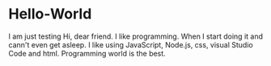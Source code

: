 # Hello-World
I am just testing
Hi, dear friend.
I like programming. When I start doing it and cann't even get asleep.
I like using JavaScript, Node.js, css, visual Studio Code and html.
Programming world is the best.
